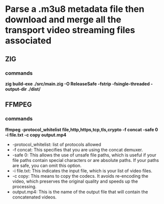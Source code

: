 # Parse a .m3u8 metadata file then download and merge all the transport video streaming files associated

## ZIG

### commands

**zig build-exe ./src/main.zig -O ReleaseSafe -fstrip -fsingle-threaded -output-dir ./dist/**

## FFMPEG

### commands

**ffmpeg -protocol_whitelist file,http,https,tcp,tls,crypto -f concat -safe 0 -i file.txt -c copy output.mp4**

- -protocol_whitelist: list of protocols allowed
- -f concat: This specifies that you are using the concat demuxer.
- -safe 0: This allows the use of unsafe file paths, which is useful if your file paths contain special characters or are absolute paths. If your paths are safe, you can omit this option.
- -i file.txt: This indicates the input file, which is your list of video files.
- -c copy: This means to copy the codecs. It avoids re-encoding the video, which preserves the original quality and speeds up the processing.
- output.mp4: This is the name of the output file that will contain the concatenated videos.


